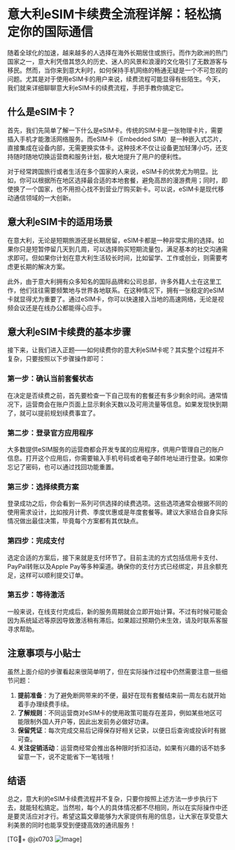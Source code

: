 # 意大利eSIM卡续费全流程详解：轻松搞定你的国际通信

随着全球化的加速，越来越多的人选择在海外长期居住或旅行。而作为欧洲的热门国家之一，意大利凭借其悠久的历史、迷人的风景和浪漫的文化吸引了无数游客与移民。然而，当你来到意大利时，如何保持手机网络的畅通无疑是一个不可忽视的问题。尤其是对于使用eSIM卡的用户来说，续费流程可能显得有些陌生。今天，我们就来详细聊聊意大利eSIM卡的续费流程，手把手教你搞定它。

## 什么是eSIM卡？

首先，我们先简单了解一下什么是eSIM卡。传统的SIM卡是一张物理卡片，需要插入手机才能激活网络服务。而eSIM卡（Embedded SIM）是一种嵌入式芯片，直接集成在设备内部，无需更换实体卡。这种技术不仅让设备更加轻薄小巧，还支持随时随地切换运营商和服务计划，极大地提升了用户的便利性。

对于经常跨国旅行或者生活在多个国家的人来说，eSIM卡的优势尤为明显。比如，你可以根据所在地区选择最合适的本地套餐，避免高昂的漫游费用；同时，即使换了一个国家，也不用担心找不到营业厅购买新卡。可以说，eSIM卡是现代移动通信领域的一大创新。

## 意大利eSIM卡的适用场景

在意大利，无论是短期旅游还是长期居留，eSIM卡都是一种非常实用的选择。如果你只是短暂停留几天到几周，可以选择购买短期流量包，满足基本的社交沟通需求即可。但如果你计划在意大利生活较长时间，比如留学、工作或创业，则需要考虑更长期的解决方案。

此外，由于意大利拥有众多知名的国际品牌和公司总部，许多外籍人士在这里工作，他们往往需要频繁地与世界各地联系。在这种情况下，拥有一张稳定的eSIM卡就显得尤为重要了。通过eSIM卡，你可以快速接入当地的高速网络，无论是视频会议还是在线办公都能得心应手。

## 意大利eSIM卡续费的基本步骤

接下来，让我们进入正题——如何续费你的意大利eSIM卡呢？其实整个过程并不复杂，只要按照以下步骤操作即可：

### 第一步：确认当前套餐状态

在决定是否续费之前，首先要检查一下自己现有的套餐还有多少剩余时间。通常情况下，运营商会在账户页面上显示剩余天数以及可用流量等信息。如果发现快到期了，就可以提前规划续费事宜了。

### 第二步：登录官方应用程序

大多数提供eSIM服务的运营商都会开发专属的应用程序，供用户管理自己的账户信息。打开这个应用后，你需要输入手机号码或者电子邮件地址进行登录。如果你忘记了密码，也可以通过找回功能重置。

### 第三步：选择续费方案

登录成功之后，你会看到一系列可供选择的续费选项。这些选项通常会根据不同的使用需求设计，比如按月计费、季度优惠或是年度套餐等。建议大家结合自身实际情况做出最佳决策，毕竟每个方案都有其优缺点。

### 第四步：完成支付

选定合适的方案后，接下来就是支付环节了。目前主流的方式包括信用卡支付、PayPal转账以及Apple Pay等多种渠道。确保你的支付方式已经绑定，并且余额充足，这样可以顺利提交订单。

### 第五步：等待激活

一般来说，在线支付完成后，新的服务周期就会立即开始计算。不过有时候可能会因为系统延迟等原因导致激活稍有滞后。如果超过预期仍未生效，请及时联系客服寻求帮助。

## 注意事项与小贴士

虽然上面介绍的步骤看起来很简单明了，但在实际操作过程中仍然需要注意一些细节问题：

1. **提前准备**：为了避免断网带来的不便，最好在现有套餐结束前一周左右就开始着手办理续费手续。
2. **了解规则**：不同运营商对eSIM卡的使用政策可能存在差异，例如某些地区可能限制外国人开户等，因此出发前务必做好功课。
3. **保留凭证**：每次完成交易后记得保存好相关记录，以便日后查询或投诉时有据可查。
4. **关注促销活动**：运营商经常会推出各种限时折扣活动，如果有兴趣的话不妨多留意一下，说不定能省下一笔钱哦！

## 结语

总之，意大利的eSIM卡续费流程并不复杂，只要你按照上述方法一步步执行下去，就能轻松搞定。当然啦，每个人的具体情况都不尽相同，所以在实际操作中还是要灵活应对才行。希望这篇文章能够为大家提供有用的信息，让大家在享受意大利美景的同时也能享受到便捷高效的通讯服务！

[TG💪+ @jx0703 ![Image](https://github.com/user-attachments/assets/dbca1d08-cadb-493c-b0ec-ad6f7a83f270)]